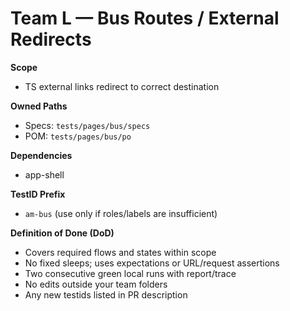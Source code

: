 # Team L — Bus Routes / External Redirects

**Scope**

- TS external links redirect to correct destination

**Owned Paths**

- Specs: `tests/pages/bus/specs`
- POM: `tests/pages/bus/po`

**Dependencies**

- app-shell

**TestID Prefix**

- `am-bus` (use only if roles/labels are insufficient)

**Definition of Done (DoD)**

- Covers required flows and states within scope
- No fixed sleeps; uses expectations or URL/request assertions
- Two consecutive green local runs with report/trace
- No edits outside your team folders
- Any new testids listed in PR description
